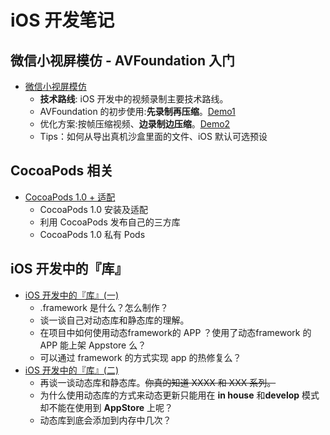 # iOS 开发笔记

## 微信小视屏模仿 - AVFoundation 入门
- [微信小视屏模仿](https://github.com/Damonvvong/iOSDevNotes/blob/master/Notes/videorecoder.md)
    - **技术路线**: iOS 开发中的视频录制主要技术路线。
    - AVFoundation 的初步使用:**先录制再压缩**。[Demo1](https://github.com/Damonvvong/iOSDevNotes/tree/master/Demo/VideoRecoderDemo)
    - 优化方案:按帧压缩视频、**边录制边压缩**。[Demo2](https://github.com/Damonvvong/iOSDevNotes/tree/master/Demo/DWShortVideoRecoder)
    - Tips：如何从导出真机沙盒里面的文件、iOS 默认可选预设

## CocoaPods 相关
- [CocoaPods 1.0 + 适配](https://github.com/Damonvvong/DWCategory)
    - CocoaPods 1.0 安装及适配
    - 利用 CocoaPods 发布自己的三方库
    - CocoaPods 1.0 私有 Pods 

## iOS 开发中的『库』
- [iOS 开发中的『库』(一)](https://github.com/Damonvvong/iOSDevNotes/blob/master/Notes/framework.md)
    - .framework 是什么？怎么制作？
    - 谈一谈自己对动态库和静态库的理解。
    - 在项目中如何使用动态framework的 APP ？使用了动态framework 的 APP 能上架 Appstore 么？
    - 可以通过 framework 的方式实现 app 的热修复么？
- [iOS 开发中的『库』(二)](https://github.com/Damonvvong/iOSDevNotes/blob/master/Notes/framework2.md)
    - 再谈一谈动态库和静态库。~~你真的知道 XXXX 和 XXX 系列。~~
    - 为什么使用动态库的方式来动态更新只能用在 **in house** 和**develop** 模式却不能在使用到 **AppStore** 上呢？
    - 动态库到底会添加到内存中几次？


